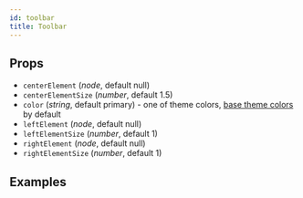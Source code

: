 ```yaml
---
id: toolbar
title: Toolbar
---
```

## Props
- `centerElement` (_node_, default null)
- `centerElementSize` (_number_, default 1.5)
- `color` (_string_, default primary) - one of theme colors, [base theme colors](../Theme.md#colors) by default
- `leftElement` (_node_, default null)
- `leftElementSize` (_number_, default 1)
- `rightElement` (_node_, default null)
- `rightElementSize` (_number_, default 1)

## Examples

```jsx

```
